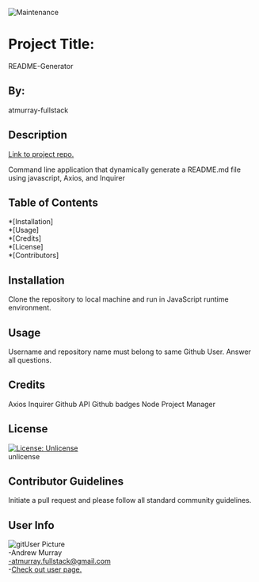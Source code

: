 
![Maintenance](https://img.shields.io/maintenance/no/2020?style=for-the-badge)

# Project Title: 
README-Generator

## By:
atmurray-fullstack

## Description
[Link to project repo.](https://github.com/atmurray-fullstack/README-Generator)

Command line application that dynamically generate a README.md file using javascript, Axios, and Inquirer



## Table of Contents

*[Installation]  
*[Usage]  
*[Credits]  
*[License]  
*[Contributors]  

## Installation
Clone the repository to local machine and run in JavaScript runtime environment.

## Usage
Username and repository name must belong to same Github User. Answer all questions.

## Credits
Axios
  Inquirer
  Github API
 Github badges
 Node Project Manager

## License
[![License: Unlicense](https://img.shields.io/badge/license-Unlicense-blue.svg)](http://unlicense.org/)<br>unlicense

## Contributor Guidelines
Initiate a pull request and please follow all standard community guidelines.

## User Info
![gitUser Picture](https://avatars3.githubusercontent.com/u/57961866?v=4)  
-Andrew Murray  
-atmurray.fullstack@gmail.com  
-[Check out user page.](undefined)
